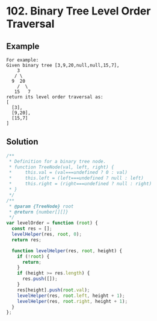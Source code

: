 # 102. Binary Tree Level Order Traversal

## Example

    For example:
    Given binary tree [3,9,20,null,null,15,7],
        3
       / \
      9  20
        /  \
       15   7
    return its level order traversal as:
    [
      [3],
      [9,20],
      [15,7]
    ]

## Solution

```javascript
/**
 * Definition for a binary tree node.
 * function TreeNode(val, left, right) {
 *     this.val = (val===undefined ? 0 : val)
 *     this.left = (left===undefined ? null : left)
 *     this.right = (right===undefined ? null : right)
 * }
 */
/**
 * @param {TreeNode} root
 * @return {number[][]}
 */
var levelOrder = function (root) {
  const res = [];
  levelHelper(res, root, 0);
  return res;

  function levelHelper(res, root, height) {
    if (!root) {
      return;
    }
    if (height >= res.length) {
      res.push([]);
    }
    res[height].push(root.val);
    levelHelper(res, root.left, height + 1);
    levelHelper(res, root.right, height + 1);
  }
};
```
